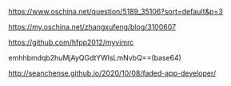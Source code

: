 

https://www.oschina.net/question/5189_35106?sort=default&p=3




https://my.oschina.net/zhangxufeng/blog/3100607


https://github.com/hfpp2012/myvimrc




emhhbmdqb2huMjAyQGdtYWlsLmNvbQ==(base64)


http://seanchense.github.io/2020/10/08/faded-app-developer/

